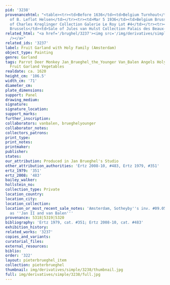 ```yaml
---
pid: '3238'
provenancehtml: "<table><tr><td>Before 1636</td><td>Belgium Turnhout</td><td>Collection
  of B. Leflot Helsen</td></tr><tr><td>Mar 5 1936</td><td>Belgium Brussels</td><td>Sale
  of Charles Kreglinger Collection Galerie Le Roy Lot #4</td></tr><tr><td>Oct 8 1958</td><td>Belgium
  Brussels</td><td>Sale of Jules van Hulst Collection Palais des Beaux-Arts Lot #82</td></tr></table>"
related_html: "<a href='/brughel/3237'><img src='/img/derivatives/simple/3237/thumbnail.jpg'
  /></a>"
related_ids: '3237'
label: Fruit Garland with Holy Family (Amsterdam)
object_type: Painting
genre: Garland
tags: Parrot Deer Monkey Jan_Brueghel_the_Younger Van_Balen Angels Holy_family Flowers
  Fruit Garland Vegetables
realdate: ca. 1620
height_cm: '106.5'
width_cm: '71'
diameter_cm:
plate_dimensions:
support: Panel
drawing_medium:
signature:
signature_location:
support_marks:
further_inscription:
collaborators: vanbalen, brueghelyounger
collaborator_notes:
collectors_patrons:
print_type:
print_notes:
printmaker:
publisher:
states:
our_attribution: Produced in Jan Brueghel's Studio
other_attribution_authorities: 'Ertz 2008-10, #483, Ertz 1979, #351'
ertz_1979: '351'
ertz_2008: '483'
bailey_walker:
hollstein_no:
collection_type: Private
location_country:
location_city:
location_collection:
location_or_most_recent_sale_notes: 'Amsterdam, Sotheyby''s inv. #09.05.1995, #42,
  as ''Jan II and van Balen'''
provenance: 5318|5319|5320
bibliography: 'Ertz 1979, cat. #351; Ertz 2008-10, cat. #483'
exhibition_history:
related_works: '3237'
copies_and_variants:
curatorial_files:
external_resources:
biblio:
order: '322'
layout: pieterbrueghel_item
collection: pieterbrueghel
thumbnail: img/derivatives/simple/3238/thumbnail.jpg
full: img/derivatives/simple/3238/full.jpg
---
```

